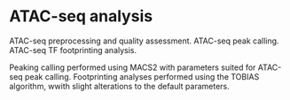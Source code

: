 # ATAC-seq analysis

ATAC-seq preprocessing and quality assessment.
ATAC-seq peak calling.
ATAC-seq TF footprinting analysis.

Peaking calling performed using MACS2 with parameters suited for ATAC-seq peak calling.
Footprinting analyses performed using the TOBIAS algorithm, wwith slight alterations to the default parameters.
